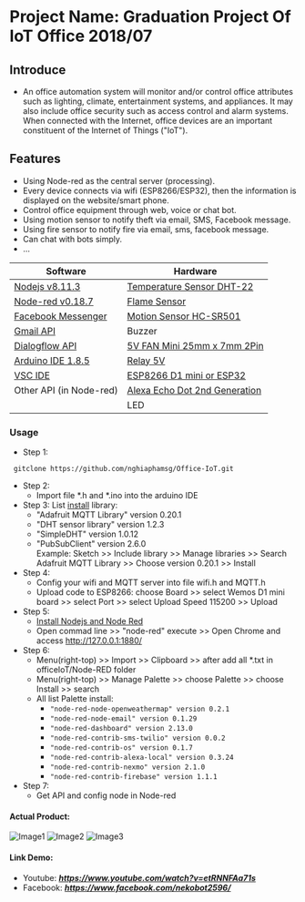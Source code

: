 # Project Name: Graduation Project Of IoT Office 2018/07

## Introduce
- An office automation system will monitor and/or control office attributes such as lighting, climate, entertainment systems, and appliances. It may also include office security such as access control and alarm systems. When connected with the Internet, office devices are an important constituent of the Internet of Things ("IoT").

## Features
- Using Node-red as the central server (processing).
- Every device connects via wifi (ESP8266/ESP32), then the information is displayed on the website/smart phone.
- Control office equipment through web, voice or chat bot.
- Using motion sensor to notify theft via email, SMS, Facebook message.
- Using fire sensor to notify fire via email, sms, facebook message.
- Can chat with bots simply.
- ...

| Software  | Hardware |
| ------------- | ------------- |
| [Nodejs v8.11.3](https://nodejs.org/ca/blog/release/v8.11.3/)  | [Temperature Sensor DHT-22](https://www.amazon.com/Gowoops-Temperature-Humidity-Measurement-Raspberry/dp/B073F472JL/ref=sr_1_1?dchild=1&keywords=DHT+22&qid=1586924499&sr=8-1)  |
| [Node-red v0.18.7](https://nodered.org/blog/2018/01/31/version-0-18-released)  | [Flame Sensor](https://www.amazon.com/Aexit-Channel-Infrared-Sensor-3c8ca3caf6d478a51084214b125c7b2e/dp/B0838KWRX3/ref=sr_1_2?dchild=1&keywords=flame+sensor+4+pin&qid=1586924402&sr=8-2)  |
| [Facebook Messenger](https://developers.facebook.com/)  |  [Motion Sensor HC-SR501](https://www.amazon.com/DIYmall-HC-SR501-Motion-Infrared-Arduino/dp/B012ZZ4LPM/ref=redir_mobile_desktop?ie=UTF8&aaxitk=mbUZ9--Wt3UyMEO-QMcruQ&hsa_cr_id=4829276140601&ref_=sb_s_sparkle) |
| [Gmail API](https://developers.google.com/gmail/api)  |  Buzzer |
| [Dialogflow API](https://dialogflow.com/)   | [5V FAN Mini 25mm x 7mm 2Pin](https://www.amazon.com/Pieces-mini-micro-brushless-cooling/dp/B07TPGRL77/ref=sr_1_fkmr0_1?dchild=1&keywords=5v+fan+mini+25mm+x+7mm+2+pin&qid=1586926167&sr=8-1-fkmr0) |
| [Arduino IDE 1.8.5](https://www.arduino.cc/en/main/software)  |  [Relay 5V](https://www.amazon.com/SunFounder-Channel-Optocoupler-Expansion-Raspberry/dp/B00E0NTPP4/ref=sr_1_2?dchild=1&keywords=Relay+5V&qid=1586926003&sr=8-2)  |
| [VSC IDE](https://code.visualstudio.com/) |  [ESP8266 D1 mini or ESP32](https://www.amazon.com/ESP8266-ESP-12E-ESP-12S-Authenticity-Guaranteed/dp/B086L5MJ7X/ref=sr_1_2?dchild=1&keywords=ESP8266+D1+mini&qid=1586924617&s=electronics&sr=1-2)  |
| Other API (in Node-red) |  [Alexa Echo Dot 2nd Generation](https://www.amazon.com/Amazon-Echo-Dot-Portable-Bluetooth-Speaker-with-Alexa-White/dp/B015TJD0Y4)  |
| | LED |

### Usage
* Step 1:
 ```shell
  gitclone https://github.com/nghiaphamsg/Office-IoT.git
 ```
* Step 2:
  - Import file *.h and *.ino into the arduino IDE
* Step 3:
  List [install](https://www.arduino.cc/en/guide/libraries) library: 
    - "Adafruit MQTT Library" version 0.20.1
    - "DHT sensor library" version 1.2.3
    - "SimpleDHT" version 1.0.12
    - "PubSubClient" version 2.6.0\
Example: Sketch >> Include library >> Manage libraries >> Search Adafruit MQTT Library >> Choose version 0.20.1 >> Install
* Step 4:
  - Config your wifi and MQTT server into file wifi.h and MQTT.h
  - Upload code to ESP8266: choose Board >> select Wemos D1 mini board >> select Port >> select Upload Speed 115200 >> Upload 
* Step 5:
  - [Install Nodejs and Node Red](https://nodered.org/docs/getting-started/windows)
  - Open commad line >> "node-red" execute >> Open Chrome and access http://127.0.0.1:1880/
* Step 6:
  - Menu(right-top) >> Import >> Clipboard >> after add all *.txt in officeIoT/Node-RED folder 
  - Menu(right-top) >> Manage Palette >> choose Palette >> choose Install >> search 
  - All list Palette install:
    - `"node-red-node-openweathermap" version 0.2.1`
    - `"node-red-node-email" version 0.1.29`
    - `"node-red-dashboard" version 2.13.0`
    - `"node-red-contrib-sms-twilio" version 0.0.2`
    - `"node-red-contrib-os" version 0.1.7`
    - `"node-red-contrib-alexa-local" version 0.3.24`
    - `"node-red-contrib-nexmo" version 2.1.0`
    - `"node-red-contrib-firebase" version 1.1.1`
* Step 7:
  - Get API and config node in Node-red
#### Actual Product:
![Image1](https://user-images.githubusercontent.com/32474027/54192325-06054700-44fb-11e9-929f-c74dc70b60f7.jpg)
![Image2](https://user-images.githubusercontent.com/32474027/54192359-1f0df800-44fb-11e9-9977-f7f4a09a8257.jpg)
![Image3](https://user-images.githubusercontent.com/32474027/54192515-7a3fea80-44fb-11e9-81ed-a329b7887c06.png)
#### Link Demo:
  - Youtube: ***https://www.youtube.com/watch?v=etRNNFAa71s***
  - Facebook: ***https://www.facebook.com/nekobot2596/***

